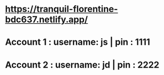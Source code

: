 # https://tranquil-florentine-bdc637.netlify.app/
# Account 1 : username: js | pin : 1111
# Account 2 : username: jd | pin : 2222
